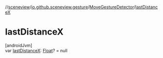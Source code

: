 //[sceneview](../../../index.md)/[io.github.sceneview.gesture](../index.md)/[MoveGestureDetector](index.md)/[lastDistanceX](last-distance-x.md)

# lastDistanceX

[androidJvm]\
var [lastDistanceX](last-distance-x.md): [Float](https://kotlinlang.org/api/latest/jvm/stdlib/kotlin/-float/index.html)? = null
